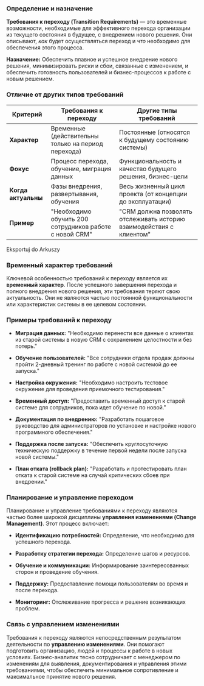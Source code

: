 ### Определение и назначение

**Требования к переходу (Transition Requirements)** — это временные возможности, необходимые для эффективного перехода организации из текущего состояния в будущее, с внедрением нового решения. Они описывают, _как_ будет осуществляться переход и _что_ необходимо для обеспечения этого процесса.

**Назначение:** Обеспечить плавное и успешное внедрение нового решения, минимизировать риски и сбои, связанные с изменением, и обеспечить готовность пользователей и бизнес-процессов к работе с новым решением.

### Отличие от других типов требований

|Критерий|Требования к переходу|Другие типы требований|
|---|---|---|
|**Характер**|Временные (действительны только на период перехода)|Постоянные (относятся к будущему состоянию системы)|
|**Фокус**|Процесс перехода, обучение, миграция данных|Функциональность и качество будущего решения, бизнес-цели|
|**Когда актуальны**|Фазы внедрения, развертывания, обучения|Весь жизненный цикл проекта (от концепции до эксплуатации)|
|**Пример**|"Необходимо обучить 200 сотрудников работе с новой CRM"|"CRM должна позволять отслеживать историю взаимодействия с клиентом"|

Eksportuj do Arkuszy

### Временный характер требований

Ключевой особенностью требований к переходу является их **временный характер**. После успешного завершения перехода и полного внедрения нового решения, эти требования теряют свою актуальность. Они не являются частью постоянной функциональности или характеристик системы в ее целевом состоянии.

### Примеры требований к переходу

- **Миграция данных:** "Необходимо перенести все данные о клиентах из старой системы в новую CRM с сохранением целостности и без потерь."
    
- **Обучение пользователей:** "Все сотрудники отдела продаж должны пройти 2-дневный тренинг по работе с новой системой до ее запуска."
    
- **Настройка окружения:** "Необходимо настроить тестовое окружение для проведения приемочного тестирования."
    
- **Временный доступ:** "Предоставить временный доступ к старой системе для сотрудников, пока идет обучение по новой."
    
- **Документация по внедрению:** "Разработать пошаговое руководство для администраторов по установке и настройке нового программного обеспечения."
    
- **Поддержка после запуска:** "Обеспечить круглосуточную техническую поддержку в течение первой недели после запуска новой системы."
    
- **План отката (rollback plan):** "Разработать и протестировать план отката к старой системе на случай критических сбоев при внедрении."
    

### Планирование и управление переходом

Планирование и управление требованиями к переходу являются частью более широкой дисциплины **управления изменениями (Change Management)**. Этот процесс включает:

- **Идентификацию потребностей:** Определение, что необходимо для успешного перехода.
    
- **Разработку стратегии перехода:** Определение шагов и ресурсов.
    
- **Обучение и коммуникации:** Информирование заинтересованных сторон и проведение обучения.
    
- **Поддержку:** Предоставление помощи пользователям во время и после перехода.
    
- **Мониторинг:** Отслеживание прогресса и решение возникающих проблем.
    

### Связь с управлением изменениями

Требования к переходу являются непосредственным результатом деятельности по **управлению изменениями**. Они помогают подготовить организацию, людей и процессы к работе в новых условиях. Бизнес-аналитик тесно сотрудничает с менеджером по изменениям для выявления, документирования и управления этими требованиями, чтобы обеспечить минимальное сопротивление и максимальное принятие нового решения.